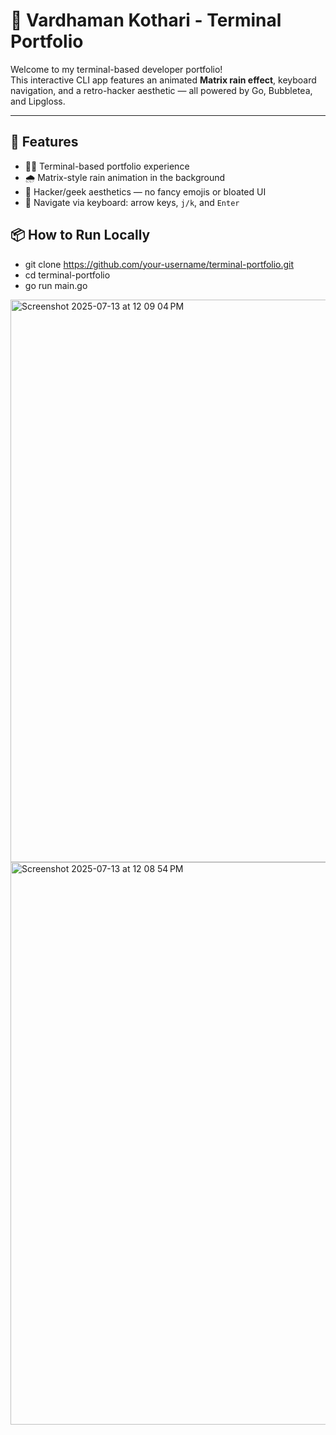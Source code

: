 # 🧠 Vardhaman Kothari - Terminal Portfolio

Welcome to my terminal-based developer portfolio!  
This interactive CLI app features an animated **Matrix rain effect**, keyboard navigation, and a retro-hacker aesthetic — all powered by Go, Bubbletea, and Lipgloss.

---

## 🚀 Features

- 🧑‍💻 Terminal-based portfolio experience
- 🌧 Matrix-style rain animation in the background
- 🔐 Hacker/geek aesthetics — no fancy emojis or bloated UI
- 📜 Navigate via keyboard: arrow keys, `j/k`, and `Enter`
  

## 📦 How to Run Locally

- git clone https://github.com/your-username/terminal-portfolio.git
- cd terminal-portfolio
- go run main.go

<img width="1440" height="900" alt="Screenshot 2025-07-13 at 12 09 04 PM" src="https://github.com/user-attachments/assets/b014b9de-f166-4e06-95a6-bfe66663df58" />

<img width="1440" height="900" alt="Screenshot 2025-07-13 at 12 08 54 PM" src="https://github.com/user-attachments/assets/cf7bee5e-bc3b-450d-9a84-04e0b4b5e25e" />

